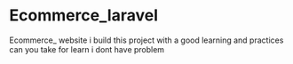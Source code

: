 # Ecommerce_laravel
Ecommerce_ website 
i build this project with a good learning and practices can you take for learn i dont have problem
